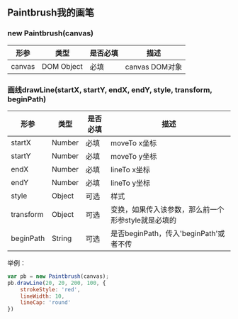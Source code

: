 ## Paintbrush我的画笔
### new Paintbrush(canvas)
| 形参 | 类型 | 是否必填 | 描述 |
| ------ | ------ | ------ | ------ |
| canvas | DOM Object | 必填 | canvas DOM对象 |

### 画线drawLine(startX, startY, endX, endY, style, transform, beginPath)
| 形参 | 类型 | 是否必填 | 描述 |
| ------ | ------ | ------ | ------ |
| startX | Number | 必填 | moveTo x坐标 |
| startY | Number | 必填 | moveTo y坐标 |
| endX | Number | 必填 | lineTo x坐标 |
| endY | Number | 必填 | lineTo y坐标 |
| style | Object | 可选 | 样式 |
| transform | Object | 可选 | 变换，如果传入该参数，那么前一个形参style就是必填的 |
| beginPath | String | 可选 | 是否beginPath，传入'beginPath'或者不传 |

举例：
```javascript
var pb = new Paintbrush(canvas);
pb.drawLine(20, 20, 200, 100, {
    strokeStyle: 'red',
    lineWidth: 10,
    lineCap: 'round'
})
```